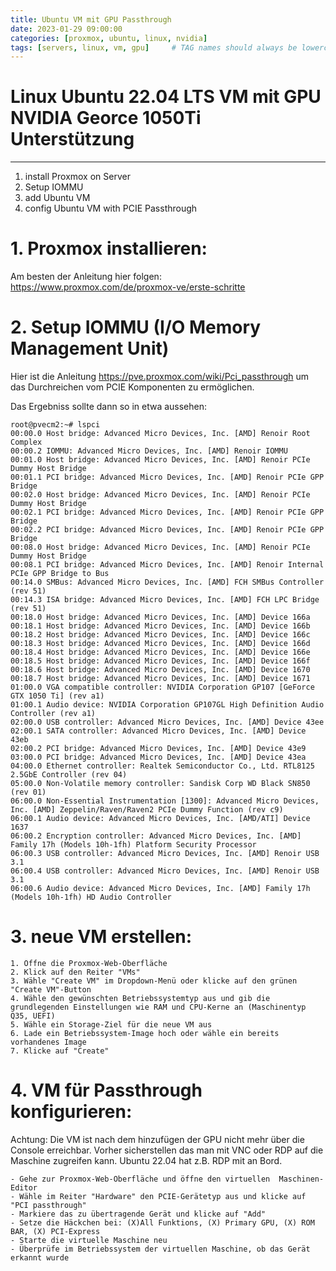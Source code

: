 ```yaml
---
title: Ubuntu VM mit GPU Passthrough
date: 2023-01-29 09:00:00
categories: [proxmox, ubuntu, linux, nvidia]
tags: [servers, linux, vm, gpu]     # TAG names should always be lowercase
---
```


# Linux Ubuntu 22.04 LTS VM mit GPU NVIDIA Georce 1050Ti Unterstützung 
---


1. install Proxmox on Server
2. Setup IOMMU
3. add Ubuntu VM
4. config Ubuntu VM with PCIE Passthrough

# 1. Proxmox installieren:

Am besten der Anleitung hier folgen: https://www.proxmox.com/de/proxmox-ve/erste-schritte


# 2. Setup IOMMU (I/O Memory Management Unit)

Hier ist die Anleitung https://pve.proxmox.com/wiki/Pci_passthrough um das Durchreichen vom PCIE Komponenten zu ermöglichen.

Das Ergebniss sollte dann so in etwa aussehen:
```
root@pvecm2:~# lspci
00:00.0 Host bridge: Advanced Micro Devices, Inc. [AMD] Renoir Root Complex
00:00.2 IOMMU: Advanced Micro Devices, Inc. [AMD] Renoir IOMMU
00:01.0 Host bridge: Advanced Micro Devices, Inc. [AMD] Renoir PCIe Dummy Host Bridge
00:01.1 PCI bridge: Advanced Micro Devices, Inc. [AMD] Renoir PCIe GPP Bridge
00:02.0 Host bridge: Advanced Micro Devices, Inc. [AMD] Renoir PCIe Dummy Host Bridge
00:02.1 PCI bridge: Advanced Micro Devices, Inc. [AMD] Renoir PCIe GPP Bridge
00:02.2 PCI bridge: Advanced Micro Devices, Inc. [AMD] Renoir PCIe GPP Bridge
00:08.0 Host bridge: Advanced Micro Devices, Inc. [AMD] Renoir PCIe Dummy Host Bridge
00:08.1 PCI bridge: Advanced Micro Devices, Inc. [AMD] Renoir Internal PCIe GPP Bridge to Bus
00:14.0 SMBus: Advanced Micro Devices, Inc. [AMD] FCH SMBus Controller (rev 51)
00:14.3 ISA bridge: Advanced Micro Devices, Inc. [AMD] FCH LPC Bridge (rev 51)
00:18.0 Host bridge: Advanced Micro Devices, Inc. [AMD] Device 166a
00:18.1 Host bridge: Advanced Micro Devices, Inc. [AMD] Device 166b
00:18.2 Host bridge: Advanced Micro Devices, Inc. [AMD] Device 166c
00:18.3 Host bridge: Advanced Micro Devices, Inc. [AMD] Device 166d
00:18.4 Host bridge: Advanced Micro Devices, Inc. [AMD] Device 166e
00:18.5 Host bridge: Advanced Micro Devices, Inc. [AMD] Device 166f
00:18.6 Host bridge: Advanced Micro Devices, Inc. [AMD] Device 1670
00:18.7 Host bridge: Advanced Micro Devices, Inc. [AMD] Device 1671
01:00.0 VGA compatible controller: NVIDIA Corporation GP107 [GeForce GTX 1050 Ti] (rev a1)
01:00.1 Audio device: NVIDIA Corporation GP107GL High Definition Audio Controller (rev a1)
02:00.0 USB controller: Advanced Micro Devices, Inc. [AMD] Device 43ee
02:00.1 SATA controller: Advanced Micro Devices, Inc. [AMD] Device 43eb
02:00.2 PCI bridge: Advanced Micro Devices, Inc. [AMD] Device 43e9
03:00.0 PCI bridge: Advanced Micro Devices, Inc. [AMD] Device 43ea
04:00.0 Ethernet controller: Realtek Semiconductor Co., Ltd. RTL8125 2.5GbE Controller (rev 04)
05:00.0 Non-Volatile memory controller: Sandisk Corp WD Black SN850 (rev 01)
06:00.0 Non-Essential Instrumentation [1300]: Advanced Micro Devices, Inc. [AMD] Zeppelin/Raven/Raven2 PCIe Dummy Function (rev c9)
06:00.1 Audio device: Advanced Micro Devices, Inc. [AMD/ATI] Device 1637
06:00.2 Encryption controller: Advanced Micro Devices, Inc. [AMD] Family 17h (Models 10h-1fh) Platform Security Processor
06:00.3 USB controller: Advanced Micro Devices, Inc. [AMD] Renoir USB 3.1
06:00.4 USB controller: Advanced Micro Devices, Inc. [AMD] Renoir USB 3.1
06:00.6 Audio device: Advanced Micro Devices, Inc. [AMD] Family 17h (Models 10h-1fh) HD Audio Controller
```
# 3. neue VM erstellen:

    1. Öffne die Proxmox-Web-Oberfläche
    2. Klick auf den Reiter "VMs"
    3. Wähle "Create VM" im Dropdown-Menü oder klicke auf den grünen "Create VM"-Button
    4. Wähle den gewünschten Betriebssystemtyp aus und gib die grundlegenden Einstellungen wie RAM und CPU-Kerne an (Maschinentyp Q35, UEFI)
    5. Wähle ein Storage-Ziel für die neue VM aus
    6. Lade ein Betriebssystem-Image hoch oder wähle ein bereits vorhandenes Image
    7. Klicke auf "Create"

# 4. VM für Passthrough konfigurieren:

Achtung: Die VM ist nach dem hinzufügen der GPU nicht mehr über die Console erreichbar. Vorher sicherstellen das man mit VNC oder RDP auf die Maschine zugreifen kann. Ubuntu 22.04 hat z.B. RDP mit an Bord.

    - Gehe zur Proxmox-Web-Oberfläche und öffne den virtuellen  Maschinen-Editor
    - Wähle im Reiter "Hardware" den PCIE-Gerätetyp aus und klicke auf "PCI passthrough"
    - Markiere das zu übertragende Gerät und klicke auf "Add"
    - Setze die Häckchen bei: (X)All Funktions, (X) Primary GPU, (X) ROM   BAR, (X) PCI-Express
    - Starte die virtuelle Maschine neu
    - Überprüfe im Betriebssystem der virtuellen Maschine, ob das Gerät erkannt wurde








